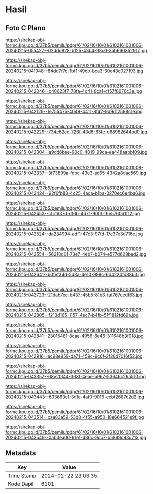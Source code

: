 # Hasil

## Foto C Plano

https://sirekap-obj-formc.kpu.go.id/37b5/pemilu/pdpr/61/02/16/10/01/6102161001006-20240215-055427--02ddd928-b125-43b4-93c0-3ab666352917.jpg

https://sirekap-obj-formc.kpu.go.id/37b5/pemilu/pdpr/61/02/16/10/01/6102161001006-20240215-041948--84dd7f7c-1bf1-49cb-bca3-30e43c027193.jpg

https://sirekap-obj-formc.kpu.go.id/37b5/pemilu/pdpr/61/02/16/10/01/6102161001006-20240215-042046--c48623f7-78fa-4c41-8ca1-cf57f8976c3e.jpg

https://sirekap-obj-formc.kpu.go.id/37b5/pemilu/pdpr/61/02/16/10/01/6102161001006-20240215-042129--fe755475-4049-4411-8f42-9d9d12588c1e.jpg

https://sirekap-obj-formc.kpu.go.id/37b5/pemilu/pdpr/61/02/16/10/01/6102161001006-20240215-042229--734e62cc-728f-43d8-83fe-d68982644bd0.jpg

https://sirekap-obj-formc.kpu.go.id/37b5/pemilu/pdpr/61/02/16/10/01/6102161001006-20240215-042304--a9dd6bee-90c0-4019-99ca-ea448aabbf09.jpg

https://sirekap-obj-formc.kpu.go.id/37b5/pemilu/pdpr/61/02/16/10/01/6102161001006-20240215-042337--3f73899a-fdbc-43e3-ac65-4342a8dac569.jpg

https://sirekap-obj-formc.kpu.go.id/37b5/pemilu/pdpr/61/02/16/10/01/6102161001006-20240215-042424--92f6fb88-4c25-4aca-b1ba-3270ec6e4ba6.jpg

https://sirekap-obj-formc.kpu.go.id/37b5/pemilu/pdpr/61/02/16/10/01/6102161001006-20240215-042453--cfc1637d-df6b-4d71-90f3-f6e5760d1f12.jpg

https://sirekap-obj-formc.kpu.go.id/37b5/pemilu/pdpr/61/02/16/10/01/6102161001006-20240215-042524--da234994-adf1-47c3-97fd-17c37e3d716e.jpg

https://sirekap-obj-formc.kpu.go.id/37b5/pemilu/pdpr/61/02/16/10/01/6102161001006-20240215-042554--56218d01-73e7-4eb7-b674-e577d608bad2.jpg

https://sirekap-obj-formc.kpu.go.id/37b5/pemilu/pdpr/61/02/16/10/01/6102161001006-20240215-042641--b0fef34d-5d3a-4e10-998c-6d4224fd88b3.jpg

https://sirekap-obj-formc.kpu.go.id/37b5/pemilu/pdpr/61/02/16/10/01/6102161001006-20240215-042723--21dab7ec-b437-45b5-81b3-faf767cedf63.jpg

https://sirekap-obj-formc.kpu.go.id/37b5/pemilu/pdpr/61/02/16/10/01/6102161001006-20240215-042805--f213d165-1157-4ec7-b4fb-51f1812fd69a.jpg

https://sirekap-obj-formc.kpu.go.id/37b5/pemilu/pdpr/61/02/16/10/01/6102161001006-20240215-042841--23015481-8caa-4956-8e46-311648b3f018.jpg

https://sirekap-obj-formc.kpu.go.id/37b5/pemilu/pdpr/61/02/16/10/01/6102161001006-20240215-042916--ac98e959-da71-459c-9c6f-2f28d7016f52.jpg

https://sirekap-obj-formc.kpu.go.id/37b5/pemilu/pdpr/61/02/16/10/01/6102161001006-20240215-043357--68e20f44-363f-4eae-a967-53646c26a510.jpg

https://sirekap-obj-formc.kpu.go.id/37b5/pemilu/pdpr/61/02/16/10/01/6102161001006-20240215-043443--633663c1-3c1c-4af0-9016-ecbf2687c2d2.jpg

https://sirekap-obj-formc.kpu.go.id/37b5/pemilu/pdpr/61/02/16/10/01/6102161001006-20240215-043514--caa83a59-53d8-4f55-a950-18e664521e9f.jpg

https://sirekap-obj-formc.kpu.go.id/37b5/pemilu/pdpr/61/02/16/10/01/6102161001006-20240215-043549--0ab3ea06-61e1-436c-9cb7-b5899c93d713.jpg


## Metadata

| Key        | Value               |
| ---------- | ------------------- |
| Time Stamp | 2024-02-22 23:03:35 |
| Kode Dapil | 6101                |




